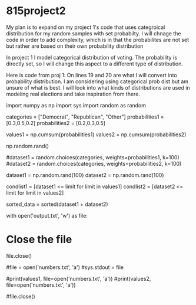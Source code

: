 # 815project2

My plan is to expand on my project 1's code that uses categroical distribution for my random samples with set probabilty.
I will chnage the code in order to add complexity, which is in that the probabilites are not set but rather are based on their
own probability distribution

In project 1 I model categorical distribution of voting. The probability is directly set, so I will change this aspect to a different
type of distribution. 

Here is code from proj 1: 
On lines 19 and 20 are what I will convert into probability distribution. I am considering using categorical prob dist
but am unsure of what is best. I will look into what kinds of distributions are used in modeling real elections and take inspiration from there. 

import numpy as np
import sys
import random as random

categories = ["Democrat", "Republican", "Other"]
probabilities1 = [0.3,0.5,0.2]
probabilities2 = [0.2,0.3,0.5]

values1 = np.cumsum(probabilities1)
values2 = np.cumsum(probabilities2)

np.random.rand()

#dataset1 = random.choices(categories, weights=probabilities1, k=100)
#dataset2 = random.choices(categories, weights=probabilities2, k=100)

dataset1 = np.random.rand(100)
dataset2 = np.random.rand(100)


condlist1 = [dataset1 <= limit for limit in values1]
condlist2 = [dataset2 <= limit for limit in values2]


sorted_data = sorted(dataset1 + dataset2)

with open('output.txt', 'w') as file:

 

# Close the file
file.close()

#file = open('numbers.txt', 'a')
#sys.stdout = file

#print(values1, file=open('numbers.txt', 'a'))
#print(values2, file=open('numbers.txt', 'a'))

#file.close()






